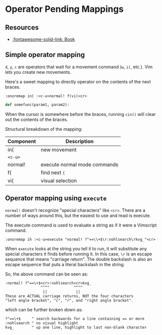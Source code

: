 Operator Pending Mappings
===

Resources
---
- [:fontawesome-solid-link: Book](https://learnvimscriptthehardway.stevelosh.com/chapters/15.html)

Simple operator mapping
---

`d`, `y`, `c` are operators that wait for a movement command (`w`, `i(`, etc.). 
Vim lets you create new movements.

Here's a sweet mapping to directly operator on the contents of the next braces.

```
:onoremap in( :<c-u>normal! f(vi(<cr>
```

```python
def somefunc(param1, param2):
```

When the cursor is somewhere before the braces, running `cin()` will clear out 
the contents of the braces.

Structural breakdown of the mapping:

| Component | Description                  |
|-----------|------------------------------|
| in(       | new movement                 |
| `<c-u>`   |                              |
| normal!   | execute normal mode commands |
| f(        | find next `(`                |
| vi(       | visual selection             |


Operator mapping using `execute`
---
`normal!` doesn't recognize "special characters" like `<cr>`. There are a number 
of ways around this, but the easiest to use and read is execute.

The execute command is used to evaluate a string as if it were a Vimscript 
command.
```
:onoremap ih :<c-u>execute "normal! ?^==\\+$\r:nohlsearch\rkvg_"<cr>
```

When `execute` looks at the string you tell it to run, it will substitute any 
special characters it finds before running it. In this case, `\r` is an escape 
sequence that means "carriage return". The double backslash is also an escape 
sequence that puts a literal backslash in the string.

So, the above command can be seen as:

```
:normal! ?^==\+$<cr>:nohlsearch<cr>kvg_
                ^^^^           ^^^^
                 ||             ||
These are ACTUAL carriage returns, NOT the four characters
"left angle bracket", "c", "r", and "right angle bracket".
```

which can be further broken down as:

```
?^==\+$     " search backwards for a line containing == or more
:nohlsearch " no visual highlight
kvg_        " up one line, highlight to last non-blank character
```
